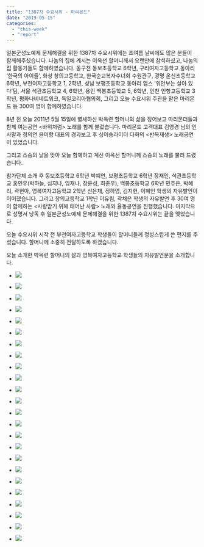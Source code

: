 ```yaml
---
title: "1387차 수요시위 - 마리몬드"
date: "2019-05-15"
categories: 
  - "this-week"
  - "report"
---
```


일본군성노예제 문제해결을 위한 1387차 수요시위에는 초여름 날씨에도 많은 분들이 함께해주셨습니다. 나눔의 집에 계시는 이옥선 할머니께서 오랜만에 참석하셨고, 나눔의 집 활동가들도 함께하였습니다. 동구천 동보초등학교 6학년, 구리여자고등학교 동아리 ‘한국의 아이들’, 화성 창의고등학교, 한국순교복자수녀회 수원관구, 광명 온신초등학교 6학년, 부천여자고등학교 1, 2학년, 성남 보평초등학교 동아리 앱스 ‘위안부는 살아 있다’팀, 서울 석관초등학교 4, 6학년, 용인 백봉초등학교 5, 6학년, 인천 인항고등학교 3학년, 평화나비네트워크, 독일코리아협의회, 그리고 오늘 수요시위 주관을 맡은 마리몬드 등 300여 명이 함께하였습니다.

8년 전 오늘 2011년 5월 15일에 별세하신 박옥련 할머니의 삶을 짚어보고 마리몬더들과 함께 여는공연 <바위처럼> 노래를 함께 불렀습니다. 마리몬드 고객대표 김영경 님의 인사말과 정의연 윤미향 대표의 경과보고 후 싱어송라이터 다화의 <반복재생> 노래공연이 있었습니다.

그리고 스승의 날을 맞아 오늘 함께하고 계신 이옥선 할머니께 스승의 노래를 불러 드렸습니다.

참가단체 소개 후 동보초등학교 6학년 박예연, 보평초등학교 6학년 장재인, 석관초등학교 홍인우(박하늘, 심지나, 임재나, 장윤성, 최준우), 백봉초등학교 6학년 민주은, 박혜리, 곽현아, 영복여자고등학교 2학년 신은채, 정하영, 김지현, 이혜인 학생의 자유발언이 이어졌습니다. 그리고 창의고등학교 1학년 이유림, 곽채은 학생의 자유발언 후 30여 명이 함께하는 <사랑받기 위해 태어난 사람> 노래와 율동공연을 진행했습니다. 마지막으로 성명서 낭독 후 일본군성노예제 문제해결을 위한 1387차 수요시위는 끝을 맺었습니다.

오늘 수요시위 시작 전 부천여자고등학교 학생들이 할머니들께 정성스럽게 쓴 편지를 주셨습니다. 할머니께 소중히 전달하도록 하겠습니다.

오늘 소개한 박옥련 할머니의 삶과 영복여자고등학교 학생들의 자유발언문을 소개합니다.

- ![](http://womenandwar.net/kr/wp-content/uploads/2019/05/IMGP6803-1024x680.jpg)
    
- ![](http://womenandwar.net/kr/wp-content/uploads/2019/05/IMGP6820-1024x680.jpg)
    
- ![](http://womenandwar.net/kr/wp-content/uploads/2019/05/IMGP6828-1024x680.jpg)
    
- ![](http://womenandwar.net/kr/wp-content/uploads/2019/05/IMGP6837-1024x680.jpg)
    
- ![](http://womenandwar.net/kr/wp-content/uploads/2019/05/IMGP6840-1024x680.jpg)
    
- ![](http://womenandwar.net/kr/wp-content/uploads/2019/05/IMGP6844-1024x680.jpg)
    
- ![](http://womenandwar.net/kr/wp-content/uploads/2019/05/IMGP6846-1024x680.jpg)
    
- ![](http://womenandwar.net/kr/wp-content/uploads/2019/05/IMGP6862-1024x680.jpg)
    
- ![](http://womenandwar.net/kr/wp-content/uploads/2019/05/IMGP6869-1024x680.jpg)
    
- ![](http://womenandwar.net/kr/wp-content/uploads/2019/05/IMGP6875-1024x680.jpg)
    
- ![](http://womenandwar.net/kr/wp-content/uploads/2019/05/IMGP6879-1024x680.jpg)
    
- ![](http://womenandwar.net/kr/wp-content/uploads/2019/05/IMGP6881-1024x680.jpg)
    
- ![](http://womenandwar.net/kr/wp-content/uploads/2019/05/IMGP6883-1024x680.jpg)
    
- ![](http://womenandwar.net/kr/wp-content/uploads/2019/05/IMGP6886-1024x680.jpg)
    
- ![](http://womenandwar.net/kr/wp-content/uploads/2019/05/IMGP6889-1024x680.jpg)
    
- ![](http://womenandwar.net/kr/wp-content/uploads/2019/05/IMGP6892-1024x680.jpg)
    
- ![](http://womenandwar.net/kr/wp-content/uploads/2019/05/IMGP6899-1024x680.jpg)
    
- ![](http://womenandwar.net/kr/wp-content/uploads/2019/05/IMGP6903-1024x680.jpg)
    
- ![](http://womenandwar.net/kr/wp-content/uploads/2019/05/IMGP6906-1024x680.jpg)
    
- ![](http://womenandwar.net/kr/wp-content/uploads/2019/05/S28BW-419051515540-724x1024.jpg)
    
- ![](http://womenandwar.net/kr/wp-content/uploads/2019/05/S28BW-419051515549-1024x768.jpg)
    
- ![](http://womenandwar.net/kr/wp-content/uploads/2019/05/S28BW-419051515550-725x1024.jpg)
    
- ![](http://womenandwar.net/kr/wp-content/uploads/2019/05/untitled1111111111111111111.png)
    
- ![](http://womenandwar.net/kr/wp-content/uploads/2019/05/untitled222222222222222222222.png)
